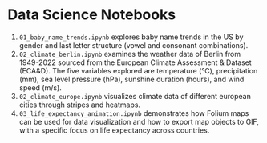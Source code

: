# Data Science Notebooks

1. `01_baby_name_trends.ipynb` explores baby name trends in the US by gender and last letter structure (vowel and consonant combinations).
2. `02_climate_berlin.ipynb` examines the weather data of Berlin from 1949-2022 sourced from the European Climate Assessment & Dataset (ECA&D). The five variables explored are temperature (°C), precipitation (mm), sea level pressure (hPa), sunshine duration (hours), and wind speed (m/s).
3. `02_climate_europe.ipynb` visualizes climate data of different european cities through stripes and heatmaps.
4. `03_life_expectancy_animation.ipynb` demonstrates how Folium maps can be used for data visualization and how to export map objects to GIF, with a specific focus on life expectancy across countries.
